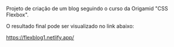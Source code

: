   Projeto de criação de um blog seguindo o curso da Origamid "CSS Flexbox".

  O resultado final pode ser visualizado no link abaixo:


  https://flexblog1.netlify.app/

